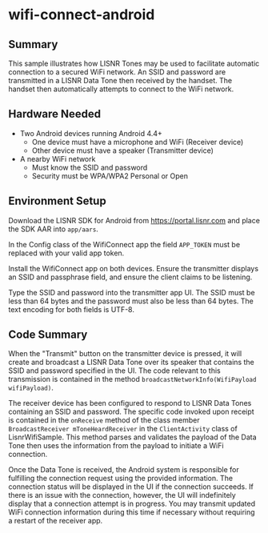# wifi-connect-android

## Summary

This sample illustrates how LISNR Tones may be used to facilitate automatic connection to a secured WiFi network. An SSID and password are transmitted in a LISNR Data Tone then received by the handset. The handset then automatically attempts to connect to the WiFi network.

## Hardware Needed

* Two Android devices running Android 4.4+
	* One device must have a microphone and WiFi (Receiver device)
	* Other device must have a speaker (Transmitter device)
* A nearby WiFi network
	* Must know the SSID and password
	* Security must be WPA/WPA2 Personal or Open

## Environment Setup

Download the LISNR SDK for Android from https://portal.lisnr.com and place the SDK AAR into `app/aars`.

In the Config class of the WifiConnect app the field `APP_TOKEN` must be replaced with your valid app token.

Install the WifiConnect app on both devices. Ensure the transmitter displays an SSID and passphrase field, and ensure the client claims to be listening.

Type the SSID and password into the transmitter app UI. The SSID must be less than 64 bytes and the password must also be less than 64 bytes. The text encoding for both fields is UTF-8.

## Code Summary

When the "Transmit" button on the transmitter device is pressed, it will create and broadcast a LISNR Data Tone over its speaker that contains the SSID and password specified in the UI. The code relevant to this transmission is contained in the method `broadcastNetworkInfo(WifiPayload wifiPayload)`.

The receiver device has been configured to respond to LISNR Data Tones containing an SSID and password. The specific code invoked upon receipt is contained in the `onReceive` method of the class member `BroadcastReceiver mToneHeardReceiver` in the `ClientActivity` class of LisnrWifiSample. This method parses and validates the payload of the Data Tone then uses the information from the payload to initiate a WiFi connection.

Once the Data Tone is received, the Android system is responsible for fulfilling the connection request using the provided information. The connection status will be displayed in the UI if the connection succeeds. If there is an issue with the connection, however, the UI will indefinitely display that a connection attempt is in progress. You may transmit updated WiFi connection information during this time if necessary without requiring a restart of the receiver app.
